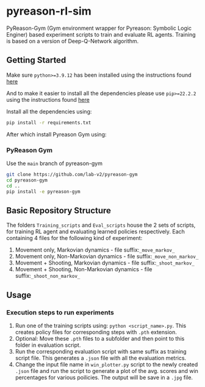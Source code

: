 # pyreason-rl-sim

PyReason-Gym (Gym environment wrapper for Pyreason: Symbolic Logic Enginer) based experiment scripts to train and evaluate RL agents. Training is based on a version of Deep-Q-Network algorithm.

## Getting Started

Make sure `python>=3.9.12` has been installed using the instructions found [here](https://www.python.org/downloads/release/python-3100/)

And to make it easier to install all the dependencies please use `pip>=22.2.2` using the instructions found [here](https://pip.pypa.io/en/stable/installation/)

Install all the dependencies using:

```bash
pip install -r requirements.txt
```

After which install Pyreason Gym using:

### PyReason Gym

Use the `main` branch of pyreason-gym

```bash
git clone https://github.com/lab-v2/pyreason-gym
cd pyreason-gym
cd ..
pip install -e pyreason-gym
```

## Basic Repository Structure

The folders `Training_scripts` and `Eval_scripts` house the 2 sets of scripts, for training RL agent and evaluating learned policies respectively. Each containing 4 files for the following kind of experiment:

1. Movement only, Markovian dynamics - file suffix:`_move_markov_`
2. Movement only, Non-Markovian dynamics - file suffix:`_move_non_markov_`
3. Movement + Shooting, Markovian dynamics - file suffix:`_shoot_markov_`
4. Movement + Shooting, Non-Markovian dynamics - file suffix:`_shoot_non_markov_`

## Usage

### Execution steps to run experiments

1. Run one of the training scripts using: `python <script_name>.py`. This creates policy files for corresponding steps with `.pth` extension.
2. Optional: Move these `.pth` files to a subfolder and then point to this folder in evaluation script.
3. Run the corresponding evaluation script with same suffix as training script file. This generates a `.json` file with all the evaluation metrics.
4. Change the input file name in `win_plotter.py` script to the newly created `.json` file and run the script to generate a plot of the avg. scores and win percentages for various poilicies. The output will be save in a `.jpg` file.
